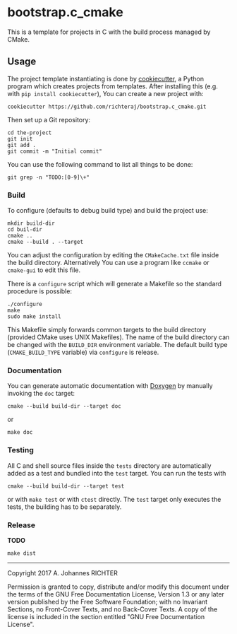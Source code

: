 bootstrap.c_cmake
========================================================================

This is a template for projects in C with the build process managed by
CMake.

Usage
------------------------------------------------------------------------

The project template instantiating is done by [cookiecutter][], a Python
program which creates projects from templates.  After installing this (e.g.
with `pip install cookiecutter`), You can create a new project with:

    cookiecutter https://github.com/richteraj/bootstrap.c_cmake.git

Then set up a Git repository:

    cd the-project
    git init
    git add .
    git commit -m "Initial commit"

You can use the following command to list all things to be done:

    git grep -n "TODO:[0-9]\+"

### Build

To configure (defaults to debug build type) and build the project use:

    mkdir build-dir
    cd buil-dir
    cmake ..
    cmake --build . --target

You can adjust the configuration by editing the `CMakeCache.txt` file inside
the build directory.  Alternatively You can use a program like `ccmake` or
`cmake-gui` to edit this file.

There is a `configure` script which will generate a Makefile so the standard
procedure is possible:

    ./configure
    make
    sudo make install

This Makefile simply forwards common targets to the build directory (provided
CMake uses UNIX Makefiles).  The name of the build directory can be changed
with the `BUILD_DIR` environment variable.
The default build type (`CMAKE_BUILD_TYPE` variable) via `configure` is
release.

### Documentation

You can generate automatic documentation with [Doxygen][] by manually invoking
the `doc` target:

    cmake --build build-dir --target doc

or

    make doc

### Testing

All C and shell source files inside the `tests` directory are automatically
added as a test and bundled into the `test` target.  You can run the tests
with

    cmake --build build-dir --target test

or with `make test` or with `ctest` directly.  The `test` target only executes
the tests, the building has to be separately.

### Release

**TODO**

    make dist


[cookiecutter]: https://github.com/audreyr/cookiecutter
[Doxygen]: https://www.stack.nl/~dimitri/doxygen/index.html

________________________________________________________________________

Copyright 2017 A. Johannes RICHTER

Permission is granted to copy, distribute and/or modify this document
under the terms of the GNU Free Documentation License, Version 1.3
or any later version published by the Free Software Foundation;
with no Invariant Sections, no Front-Cover Texts, and no Back-Cover
Texts.  A copy of the license is included in the section entitled "GNU
Free Documentation License".
